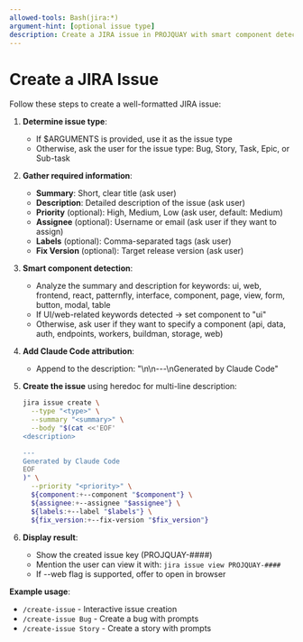 ```yaml
---
allowed-tools: Bash(jira:*)
argument-hint: [optional issue type]
description: Create a JIRA issue in PROJQUAY with smart component detection
---
```


# Create a JIRA Issue

Follow these steps to create a well-formatted JIRA issue:

1. **Determine issue type**:
   - If $ARGUMENTS is provided, use it as the issue type
   - Otherwise, ask the user for the issue type: Bug, Story, Task, Epic, or Sub-task

2. **Gather required information**:
   - **Summary**: Short, clear title (ask user)
   - **Description**: Detailed description of the issue (ask user)
   - **Priority** (optional): High, Medium, Low (ask user, default: Medium)
   - **Assignee** (optional): Username or email (ask user if they want to assign)
   - **Labels** (optional): Comma-separated tags (ask user)
   - **Fix Version** (optional): Target release version (ask user)

3. **Smart component detection**:
   - Analyze the summary and description for keywords: ui, web, frontend, react, patternfly, interface, component, page, view, form, button, modal, table
   - If UI/web-related keywords detected → set component to "ui"
   - Otherwise, ask user if they want to specify a component (api, data, auth, endpoints, workers, buildman, storage, web)

4. **Add Claude Code attribution**:
   - Append to the description: "\n\n---\nGenerated by Claude Code"

5. **Create the issue** using heredoc for multi-line description:
   ```bash
   jira issue create \
     --type "<type>" \
     --summary "<summary>" \
     --body "$(cat <<'EOF'
   <description>

   ---
   Generated by Claude Code
   EOF
   )" \
     --priority "<priority>" \
     ${component:+--component "$component"} \
     ${assignee:+--assignee "$assignee"} \
     ${labels:+--label "$labels"} \
     ${fix_version:+--fix-version "$fix_version"}
   ```

6. **Display result**:
   - Show the created issue key (PROJQUAY-####)
   - Mention the user can view it with: `jira issue view PROJQUAY-####`
   - If --web flag is supported, offer to open in browser

**Example usage**:
- `/create-issue` - Interactive issue creation
- `/create-issue Bug` - Create a bug with prompts
- `/create-issue Story` - Create a story with prompts
